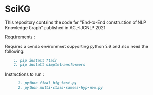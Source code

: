 # SciKG

This repository contains the code for "End-to-End construction of NLP Knowledge Graph" published in ACL-IJCNLP 2021

Requirements :

Requires a conda environmnet supporting python 3.6 and also need the following:

```markdown
    1. pip install flair
    2. pip install simpletransformers
```

Instructions to run :

```markdown
      1. python final_big_test.py
      2. python multi-class-sameas-hyp-new.py
```
